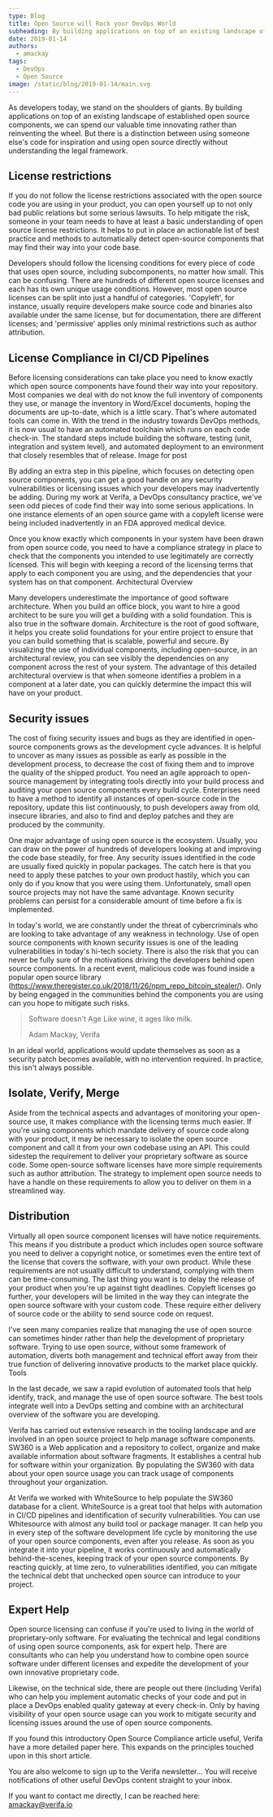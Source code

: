 ```yaml
---
type: Blog
title: Open Source will Rock your DevOps World
subheading: By building applications on top of an existing landscape of established open source components, we can spend our valuable time innovating rather than reinventing the wheel
date: 2019-01-14
authors:
  - amackay
tags:
  - DevOps
  - Open Source
image: /static/blog/2019-01-14/main.svg
---
```


As developers today, we stand on the shoulders of giants. By building applications on top of an existing landscape of established open source components, we can spend our valuable time innovating rather than reinventing the wheel. But there is a distinction between using someone else's code for inspiration and using open source directly without understanding the legal framework.

## License restrictions

If you do not follow the license restrictions associated with the open source code you are using in your product, you can open yourself up to not only bad public relations but some serious lawsuits. To help mitigate the risk, someone in your team needs to have at least a basic understanding of open source license restrictions. It helps to put in place an actionable list of best practice and methods to automatically detect open-source components that may find their way into your code base.

Developers should follow the licensing conditions for every piece of code that uses open source, including subcomponents, no matter how small. This can be confusing. There are hundreds of different open source licenses and each has its own unique usage conditions. However, most open source licenses can be split into just a handful of categories. 'Copyleft', for instance, usually require developers make source code and binaries also available under the same license, but for documentation, there are different licenses; and 'permissive' applies only minimal restrictions such as author attribution.

## License Compliance in CI/CD Pipelines

Before licensing considerations can take place you need to know exactly which open source components have found their way into your repository. Most companies we deal with do not know the full inventory of components they use, or manage the inventory in Word/Excel documents, hoping the documents are up-to-date, which is a little scary. That's where automated tools can come in. With the trend in the industry towards DevOps methods, it is now usual to have an automated toolchain which runs on each code check-in. The standard steps include building the software, testing (unit, integration and system level), and automated deployment to an environment that closely resembles that of release.
Image for post

By adding an extra step in this pipeline, which focuses on detecting open source components, you can get a good handle on any security vulnerabilities or licensing issues which your developers may inadvertently be adding. During my work at Verifa, a DevOps consultancy practice, we've seen odd pieces of code find their way into some serious applications. In one instance elements of an open source game with a copyleft license were being included inadvertently in an FDA approved medical device.

Once you know exactly which components in your system have been drawn from open source code, you need to have a compliance strategy in place to check that the components you intended to use legitimately are correctly licensed.
This will begin with keeping a record of the licensing terms that apply to each component you are using, and the dependencies that your system has on that component.
Architectural Overview

Many developers underestimate the importance of good software architecture. When you build an office block, you want to hire a good architect to be sure you will get a building with a solid foundation. This is also true in the software domain. Architecture is the root of good software, it helps you create solid foundations for your entire project to ensure that you can build something that is scalable, powerful and secure.
By visualizing the use of individual components, including open-source, in an architectural review, you can see visibly the dependencies on any component across the rest of your system.
The advantage of this detailed architectural overview is that when someone identifies a problem in a component at a later date, you can quickly determine the impact this will have on your product.

## Security issues

The cost of fixing security issues and bugs as they are identified in open-source components grows as the development cycle advances. It is helpful to uncover as many issues as possible as early as possible in the development process, to decrease the cost of fixing them and to improve the quality of the shipped product. You need an agile approach to open-source management by integrating tools directly into your build process and auditing your open source components every build cycle. Enterprises need to have a method to identify all instances of open-source code in the repository, update this list continuously, to push developers away from old, insecure libraries, and also to find and deploy patches and they are produced by the community.

One major advantage of using open source is the ecosystem. Usually, you can draw on the power of hundreds of developers looking at and improving the code base steadily, for free. Any security issues identified in the code are usually fixed quickly in popular packages. The catch here is that you need to apply these patches to your own product hastily, which you can only do if you know that you were using them. Unfortunately, small open source projects may not have the same advantage. Known security problems can persist for a considerable amount of time before a fix is implemented.

In today's world, we are constantly under the threat of cybercriminals who are looking to take advantage of any weakness in technology. Use of open source components with known security issues is one of the leading vulnerabilities in today's hi-tech society. There is also the risk that you can never be fully sure of the motivations driving the developers behind open source components. In a recent event, malicious code was found inside a popular open source library (<https://www.theregister.co.uk/2018/11/26/npm_repo_bitcoin_stealer/>). Only by being engaged in the communities behind the components you are using can you hope to mitigate such risks.

> Software doesn't Age Like wine, it ages like milk.
>
> <footer>Adam Mackay, Verifa</footer>

In an ideal world, applications would update themselves as soon as a security patch becomes available, with no intervention required. In practice, this isn't always possible.

## Isolate, Verify, Merge

Aside from the technical aspects and advantages of monitoring your open-source use, it makes compliance with the licensing terms much easier. If you're using components which mandate delivery of source code along with your product, it may be necessary to isolate the open source component and call it from your own codebase using an API. This could sidestep the requirement to deliver your proprietary software as source code.
Some open-source software licenses have more simple requirements such as author attribution. The strategy to implement open source needs to have a handle on these requirements to allow you to deliver on them in a streamlined way.

## Distribution

Virtually all open source component licenses will have notice requirements. This means if you distribute a product which includes open source software you need to deliver a copyright notice, or sometimes even the entire text of the license that covers the software, with your own product. While these requirements are not usually difficult to understand, complying with them can be time-consuming. The last thing you want is to delay the release of your product when you're up against tight deadlines. Copyleft licenses go further, your developers will be limited in the way they can integrate the open source software with your custom code. These require either delivery of source code or the ability to send source code on request.

I've seen many companies realize that managing the use of open source can sometimes hinder rather than help the development of proprietary software. Trying to use open source, without some framework of automation, diverts both management and technical effort away from their true function of delivering innovative products to the market place quickly.
Tools

In the last decade, we saw a rapid evolution of automated tools that help identify, track, and manage the use of open source software. The best tools integrate well into a DevOps setting and combine with an architectural overview of the software you are developing.

Verifa has carried out extensive research in the tooling landscape and are involved in an open source project to help manage software components. SW360 is a Web application and a repository to collect, organize and make available information about software fragments. It establishes a central hub for software within your organization. By populating the SW360 with data about your open source usage you can track usage of components throughout your organization.

At Verifa we worked with WhiteSource to help populate the SW360 database for a client. WhiteSource is a great tool that helps with automation in CI/CD pipelines and identification of security vulnerabilities. You can use Whitesource with almost any build tool or package manager. It can help you in every step of the software development life cycle by monitoring the use of your open source components, even after you release. As soon as you integrate it into your pipeline, it works continuously and automatically behind-the-scenes, keeping track of your open source components.
By reacting quickly, at time zero, to vulnerabilities identified, you can mitigate the technical debt that unchecked open source can introduce to your project.

## Expert Help

Open source licensing can confuse if you're used to living in the world of proprietary-only software. For evaluating the technical and legal conditions of using open source components, ask for expert help. There are consultants who can help you understand how to combine open source software under different licenses and expedite the development of your own innovative proprietary code.

Likewise, on the technical side, there are people out there (including Verifa) who can help you implement automatic checks of your code and put in place a DevOps enabled quality gateway at every check-in.
Only by having visibility of your open source usage can you work to mitigate security and licensing issues around the use of open source components.

If you found this introductory Open Source Compliance article useful, Verifa have a more detailed paper here. This expands on the principles touched upon in this short article.

You are also welcome to sign up to the Verifa newsletter... You will receive notifications of other useful DevOps content straight to your inbox.

If you want to contact me directly, I can be reached here: <amackay@verifa.io>
